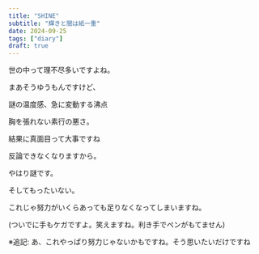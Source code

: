 ```yaml
---
title: "SHINE"
subtitle: "輝きと闇は紙一重"
date: 2024-09-25
tags: ["diary"]
draft: true
---
```


世の中って理不尽多いですよね。

まあそうゆうもんですけど、

謎の温度感、急に変動する沸点

胸を張れない素行の悪さ。

結果に真面目って大事ですね

反論できなくなりますから。

やはり謎です。

そしてもったいない。

これじゃ努力がいくらあっても足りなくなってしまいますね。

(ついでに手もケガですよ。笑えますね。利き手でペンがもてません)

※追記: あ、これやっぱり努力じゃないかもですね。そう思いたいだけですね
